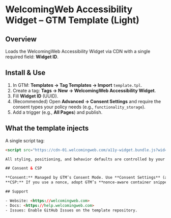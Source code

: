 # WelcomingWeb Accessibility Widget – GTM Template (Light)

## Overview
Loads the WelcomingWeb Accessibility Widget via CDN with a single required field: **Widget ID**.

## Install & Use
1. In GTM: **Templates → Tag Templates → Import** `template.tpl`.
2. Create a tag: **Tags → New → WelcomingWeb Accessibility Widget**.
3. Fill **Widget ID** (UUID).
4. (Recommended) Open **Advanced → Consent Settings** and require the consent types your policy needs (e.g., `functionality_storage`).
5. Add a trigger (e.g., **All Pages**) and publish.

## What the template injects
A single script tag:

```html
<script src="https://cdn-01.welcomingweb.com/a11y-widget.bundle.js?wid=YOUR_WIDGET_ID"></script>

All styling, positioning, and behavior defaults are controlled by your server-side configuration.

## Consent & CSP

**Consent:** Managed by GTM’s Consent Mode. Use **Consent Settings** (and/or the template’s built-in consent checks) to gate this tag. No additional template fields or manual `grantConsent()` calls are needed.  
**CSP:** If you use a nonce, adopt GTM’s **nonce-aware container snippet** so GTM applies the nonce automatically.

## Support

- Website: <https://welcomingweb.com>
- Docs: <https://help.welcomingweb.com>
- Issues: Enable GitHub Issues on the template repository.
